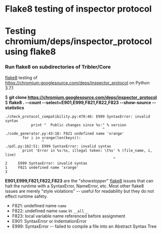 # Flake8 testing of inspector protocol

# Testing chromium/deps/inspector_protocol using flake8
### Run flake8 on subdirectories of Tribler/Core

[flake8](http://flake8.pycqa.org) testing of https://chromium.googlesource.com/deps/inspector_protocol on Python 3.7.1

$ __git clone https://chromium.googlesource.com/deps/inspector_protocol__
$ __flake8 . --count --select=E901,E999,F821,F822,F823 --show-source --statistics__
```
./check_protocol_compatibility.py:478:46: E999 SyntaxError: invalid syntax
            print "  Public changes since %s:" % version
                                             ^
./code_generator.py:43:18: F821 undefined name 'xrange'
        for i in xrange(len(keys)):
                 ^
./pdl.py:162:51: E999 SyntaxError: invalid syntax
        print 'Error in %s:%s, illegal token: \t%s' % (file_name, i, line)
                                                  ^
2     E999 SyntaxError: invalid syntax
1     F821 undefined name 'xrange'
3
```

__E901,E999,F821,F822,F823__ are the "_showstopper_" [flake8](http://flake8.pycqa.org) issues that can halt the runtime with a SyntaxError, NameError, etc. Most other flake8 issues are merely "style violations" -- useful for readability but they do not effect runtime safety.
* F821: undefined name `name`
* F822: undefined name `name` in `__all__`
* F823: local variable name referenced before assignment
* E901: SyntaxError or IndentationError
* E999: SyntaxError -- failed to compile a file into an Abstract Syntax Tree
